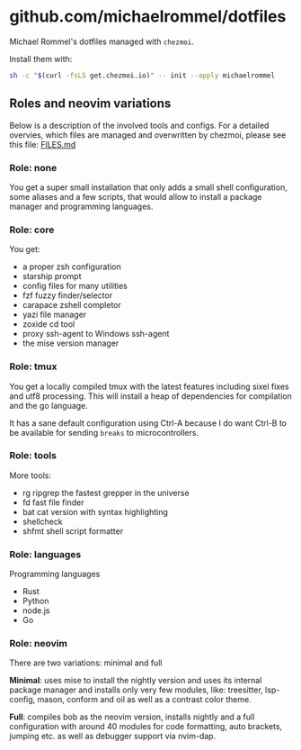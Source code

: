 # github.com/michaelrommel/dotfiles

Michael Rommel's dotfiles managed with `chezmoi`.

Install them with:

```bash
sh -c "$(curl -fsLS get.chezmoi.io)" -- init --apply michaelrommel
```

## Roles and neovim variations

Below is a description of the involved tools and configs. For a
detailed overvies, which files are managed and overwritten by 
chezmoi, please see this file: [FILES.md](./FILES.md)

### Role: none

You get a super small installation that only adds a small shell
configuration, some aliases and a few scripts, that would allow 
to install a package manager and programming languages.


### Role: core

You get:
- a proper zsh configuration
- starship prompt
- config files for many utilities
- fzf fuzzy finder/selector
- carapace zshell completor
- yazi file manager
- zoxide cd tool
- proxy ssh-agent to Windows ssh-agent
- the mise version manager


### Role: tmux

You get a locally compiled tmux with the latest features 
including sixel fixes and utf8 processing. This will install
a heap of dependencies for compilation and the go language.

It has a sane default configuration using Ctrl-A because 
I do want Ctrl-B to be available for sending `breaks` to 
microcontrollers.


### Role: tools

More tools:
- rg ripgrep the fastest grepper in the universe
- fd fast file finder
- bat cat version with syntax highlighting
- shellcheck
- shfmt shell script formatter


### Role: languages

Programming languages
- Rust
- Python
- node.js
- Go


### Role: neovim

There are two variations: minimal and full

**Minimal**: uses mise to install the nightly version and uses its internal package manager and installs only very few modules, like: treesitter, lsp-config, mason, conform and oil as well as a contrast color theme.

**Full**: compiles bob as the neovim version, installs nightly and a full configuration with around 40 modules for code formatting, auto brackets, jumping etc. as well as debugger support via nvim-dap.



